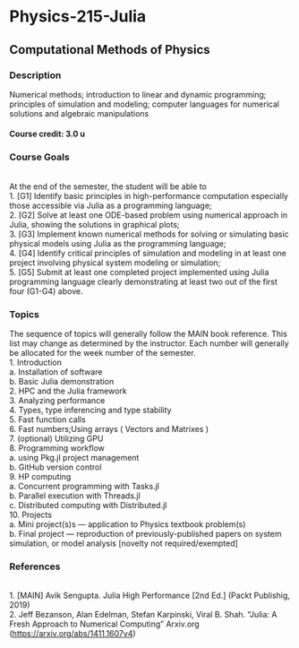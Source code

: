 # Physics-215-Julia
## Computational Methods of Physics

### Description
Numerical methods; introduction to linear and dynamic programming; principles of
simulation and modeling; computer languages for numerical solutions and algebraic
manipulations

#### Course credit: 3.0 u

### Course Goals
<br/> At the end of the semester, the student will be able to
<br/> 1. [G1] Identify basic principles in high-performance computation especially those accessible via Julia as a programming language;
<br/> 2. [G2] Solve at least one ODE-based problem using numerical approach in Julia, showing the solutions in graphical plots;
<br/> 3. [G3] Implement known numerical methods for solving or simulating basic physical models using Julia as the programming language;
<br/> 4. [G4] Identify critical principles of simulation and modeling in at least one project involving physical system modeling or simulation;
<br/> 5. [G5] Submit at least one completed project implemented using Julia programming language clearly demonstrating at least two out of the first four (G1-G4) above.

### Topics
The sequence of topics will generally follow the MAIN book reference. This list may change as determined by the instructor. Each number will generally be allocated for the week number of the semester.
<br> 1. Introduction
<br>    a. Installation of software
<br>    b. Basic Julia demonstration
<br> 2. HPC and the Julia framework
<br> 3. Analyzing performance
<br> 4. Types, type inferencing and type stability
<br> 5. Fast function calls
<br> 6. Fast numbers;Using arrays ( Vectors and Matrixes )
<br> 7. (optional) Utilizing GPU
<br> 8. Programming workflow
<br>    a. using Pkg.jl project management
<br>    b. GitHub version control
<br> 9. HP computing
<br>    a. Concurrent programming with Tasks.jl
<br>    b. Parallel execution with Threads.jl
<br>    c. Distributed computing with Distributed.jl
<br> 10. Projects
<br>    a. Mini project(s)s — application to Physics textbook problem(s)
<br>    b. Final project — reproduction of previously-published papers on system simulation, or model analysis [novelty not required/exempted]
   
   
### References
<br> 1. [MAIN] Avik Sengupta. Julia High Performance [2nd Ed.] (Packt Publishig, 2019)
<br> 2. Jeff Bezanson, Alan Edelman, Stefan Karpinski, Viral B. Shah. “Julia: A Fresh Approach to Numerical Computing” Arxiv.org (https://arxiv.org/abs/1411.1607v4)
